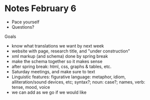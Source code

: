 # Notes February 6 

* Pace yourself
* Questions?

Goals
* know what translations we want by next week
* website with page, research title, and "under construction"
* xml markup (and schema) done by spring break
* make the schema together so it makes sense
* after spring break: html, css, graphs & tables, etc.
* Saturday meetings, and make sure to text
* Linguistic features: figurative language: metaphor, idiom, alliteration/sound devices, etc; syntax?; noun: case?; names, verb: tense, mood, voice
* we can add as we go if we would like